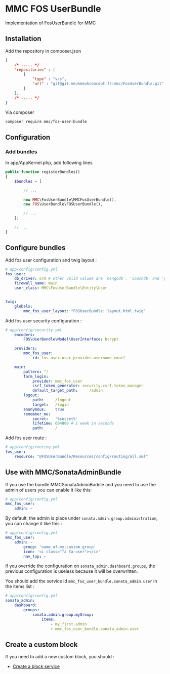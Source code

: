 # MMC FOS UserBundle

Implementation of FosUserBundle for MMC

## Installation

Add the repository in composer.json
```json
{
    /* ..... */
    "repositories" : [
        {
            "type" : "vcs",
            "url" : "git@git.meuhmeuhconcept.fr:mmc/FosUserBundle.git"
        }
    ],
    /* ..... */
}
```

Via composer
```bash
composer require mmc/fos-user-bundle
```

## Configuration

### Add bundles
In app/AppKernel.php, add following lines
```php
public function registerBundles()
{
    $bundles = [

        // ...

        new MMC\FosUserBundle\MMCFosUserBundle(),
        new FOS\UserBundle\FOSUserBundle(),

        // ...
    ];

    // ...
}
```

## Configure bundles

Add fos user configuration and twig layout :
```yaml
# app/config/config.yml
fos_user:
    db_driver: orm # other valid values are 'mongodb', 'couchdb' and 'propel'
    firewall_name: main
    user_class: MMC\FosUserBundle\Entity\User


twig:
    globals:
        mmc_fos_user_layout: "FOSUserBundle::layout.html.twig"
```
Add fos user security configuration :
```yaml
# app/config/security.yml
    encoders:
        FOS\UserBundle\Model\UserInterface: bcrypt

    providers:
        mmc_fos_user:
            id: fos_user.user_provider.username_email

    main:
        pattern: ^/
        form_login:
            provider: mmc_fos_user
            csrf_token_generator: security.csrf.token_manager
            default_target_path:     /admin
        logout:
            path:     /logout
            target:   /login
        anonymous:    true
        remember_me:
            secret:   '%secret%'
            lifetime: 604800 # 1 week in seconds
            path:     /
```
Add fos user route :
```yaml
# app/config/routing.yml
fos_user:
    resource: "@FOSUserBundle/Resources/config/routing/all.xml"
```

## Use with MMC/SonataAdminBundle


If you use the bundle MMCSonataAdminBudnle and you need to use the admin of users you can enable it like this:

```yaml
# app/config/config.yml
mmc_fos_user:
    admin: ~
```

By default, the admin is place under `sonata.admin.group.administration`, you can change it like this :
```yaml
# app/config/config.yml
mmc_fos_user:
    admin: ~
        group: 'name.of.my.custom.group'
        icon: '<i class="fa fa-user"></i>'
        nav_top: ~
```

If you override the configuration on `sonata_admin.dashboard.groups`, the previous configuration is useless because it will be overwritten.

You should add the service id `mmc_fos_user_bundle.sonata_admin.user` in the items list :
```yaml
# app/config/config.yml
sonata_admin:
    dashboard:
        groups:
            sonata.admin.group.myGroup:
                items:
                    - my_first.admin
                    - mmc_fos_user_bundle.sonata_admin.user
```
## Create a custom block

If you need to add a new custom block, you should :

-  [Create a block service](https://sonata-project.org/bundles/block/master/doc/reference/your_first_block.html)
